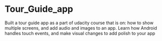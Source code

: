# Tour_Guide_app

Built a tour guide app as a part of udacity course that is on:
how to show multiple screens, and add audio and images to an app. 
Learn how Android handles touch events, and make visual changes to add polish to your app
